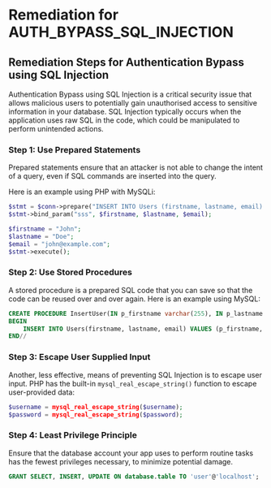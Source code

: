 # Remediation for AUTH_BYPASS_SQL_INJECTION

## Remediation Steps for Authentication Bypass using SQL Injection

Authentication Bypass using SQL Injection is a critical security issue that allows malicious users to potentially gain unauthorised access to sensitive information in your database. SQL Injection typically occurs when the application uses raw SQL in the code, which could be manipulated to perform unintended actions. 

### Step 1: Use Prepared Statements 
Prepared statements ensure that an attacker is not able to change the intent of a query, even if SQL commands are inserted into the query. 

Here is an example using PHP with MySQLi:

```php
$stmt = $conn->prepare("INSERT INTO Users (firstname, lastname, email) VALUES (?, ?, ?)");
$stmt->bind_param("sss", $firstname, $lastname, $email);

$firstname = "John";
$lastname = "Doe";
$email = "john@example.com";
$stmt->execute();
```

### Step 2: Use Stored Procedures
A stored procedure is a prepared SQL code that you can save so that the code can be reused over and over again. Here is an example using MySQL:

```sql
CREATE PROCEDURE InsertUser(IN p_firstname varchar(255), IN p_lastname varchar(255), IN p_email varchar(255))
BEGIN
    INSERT INTO Users(firstname, lastname, email) VALUES (p_firstname, p_lastname, p_email);
END//
```

### Step 3: Escape User Supplied Input
Another, less effective, means of preventing SQL Injection is to escape user input. PHP has the built-in `mysql_real_escape_string()` function to escape user-provided data:

```php
$username = mysql_real_escape_string($username);
$password = mysql_real_escape_string($password);
```

### Step 4: Least Privilege Principle
Ensure that the database account your app uses to perform routine tasks has the fewest privileges necessary, to minimize potential damage.

```sql
GRANT SELECT, INSERT, UPDATE ON database.table TO 'user'@'localhost';
```
